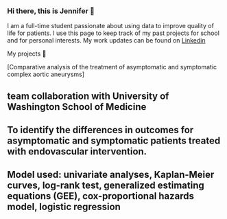### Hi there, this is Jennifer 👋


 I am a full-time student passionate about using data to improve quality of life for patients. I use this page to keep track of my past projects for school and for personal interests. My work updates can be found on [Linkedin](www.linkedin.com/in/jennifer-ci-a881281aa)

 My projects 🌱

 [Comparative analysis of the treatment of asymptomatic and symptomatic complex aortic aneurysms]
## team collaboration with University of Washington School of Medicine
## To identify the differences in outcomes for asymptomatic and symptomatic patients treated with endovascular intervention.
## Model used: univariate analyses, Kaplan-Meier curves, log-rank test, generalized estimating equations (GEE), cox-proportional hazards model, logistic regression



